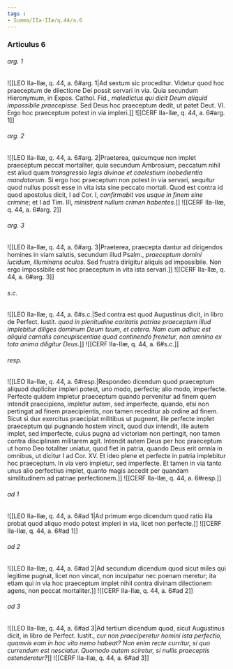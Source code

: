 ```yaml
---
tags : 
- Summa/IIa-IIæ/q.44/a.6
---
```


### Articulus 6

###### arg. 1
![[LEO IIa-IIæ, q. 44, a. 6#arg. 1|Ad sextum sic proceditur. Videtur quod hoc praeceptum de dilectione Dei possit servari in via. Quia secundum Hieronymum, in Expos. Cathol. Fid., *maledictus qui dicit Deum aliquid impossibile praecepisse*. Sed Deus hoc praeceptum dedit, ut patet Deut. VI. Ergo hoc praeceptum potest in via impleri.]]
![[CERF IIa-IIæ, q. 44, a. 6#arg. 1]]

###### arg. 2
![[LEO IIa-IIæ, q. 44, a. 6#arg. 2|Praeterea, quicumque non implet praeceptum peccat mortaliter, quia secundum Ambrosium, peccatum nihil est aliud quam *transgressio legis divinae et caelestium inobedientia mandatorum*. Si ergo hoc praeceptum non potest in via servari, sequitur quod nullus possit esse in vita ista sine peccato mortali. Quod est contra id quod apostolus dicit, I ad Cor. I, *confirmabit vos usque in finem sine crimine*; et I ad Tim. III, *ministrent nullum crimen habentes*.]]
![[CERF IIa-IIæ, q. 44, a. 6#arg. 2]]

###### arg. 3
![[LEO IIa-IIæ, q. 44, a. 6#arg. 3|Praeterea, praecepta dantur ad dirigendos homines in viam salutis, secundum illud Psalm., *praeceptum domini lucidum, illuminans oculos*. Sed frustra dirigitur aliquis ad impossibile. Non ergo impossibile est hoc praeceptum in vita ista servari.]]
![[CERF IIa-IIæ, q. 44, a. 6#arg. 3]]

###### s.c.
![[LEO IIa-IIæ, q. 44, a. 6#s.c.|Sed contra est quod Augustinus dicit, in libro de Perfect. Iustit. *quod in plenitudine caritatis patriae praeceptum illud implebitur diliges dominum Deum tuum, et cetera. Nam cum adhuc est aliquid carnalis concupiscentiae quod continendo frenetur, non omnino ex tota anima diligitur Deus*.]]
![[CERF IIa-IIæ, q. 44, a. 6#s.c.]]

###### resp.
![[LEO IIa-IIæ, q. 44, a. 6#resp.|Respondeo dicendum quod praeceptum aliquod dupliciter impleri potest, uno modo, perfecte; alio modo, imperfecte. Perfecte quidem impletur praeceptum quando pervenitur ad finem quem intendit praecipiens, impletur autem, sed imperfecte, quando, etsi non pertingat ad finem praecipientis, non tamen receditur ab ordine ad finem. Sicut si dux exercitus praecipiat militibus ut pugnent, ille perfecte implet praeceptum qui pugnando hostem vincit, quod dux intendit, ille autem implet, sed imperfecte, cuius pugna ad victoriam non pertingit, non tamen contra disciplinam militarem agit. Intendit autem Deus per hoc praeceptum ut homo Deo totaliter uniatur, quod fiet in patria, quando Deus erit omnia in omnibus, ut dicitur I ad Cor. XV. Et ideo plene et perfecte in patria implebitur hoc praeceptum. In via vero impletur, sed imperfecte. Et tamen in via tanto unus alio perfectius implet, quanto magis accedit per quandam similitudinem ad patriae perfectionem.]]
![[CERF IIa-IIæ, q. 44, a. 6#resp.]]

###### ad 1
![[LEO IIa-IIæ, q. 44, a. 6#ad 1|Ad primum ergo dicendum quod ratio illa probat quod aliquo modo potest impleri in via, licet non perfecte.]]
![[CERF IIa-IIæ, q. 44, a. 6#ad 1]]

###### ad 2
![[LEO IIa-IIæ, q. 44, a. 6#ad 2|Ad secundum dicendum quod sicut miles qui legitime pugnat, licet non vincat, non inculpatur nec poenam meretur; ita etiam qui in via hoc praeceptum implet nihil contra divinam dilectionem agens, non peccat mortaliter.]]
![[CERF IIa-IIæ, q. 44, a. 6#ad 2]]

###### ad 3
![[LEO IIa-IIæ, q. 44, a. 6#ad 3|Ad tertium dicendum quod, sicut Augustinus dicit, in libro de Perfect. Iustit., *cur non praeciperetur homini ista perfectio, quamvis eam in hac vita nemo habeat? Non enim recte curritur, si quo currendum est nesciatur. Quomodo autem sciretur, si nullis praeceptis ostenderetur?*]]
![[CERF IIa-IIæ, q. 44, a. 6#ad 3]]

